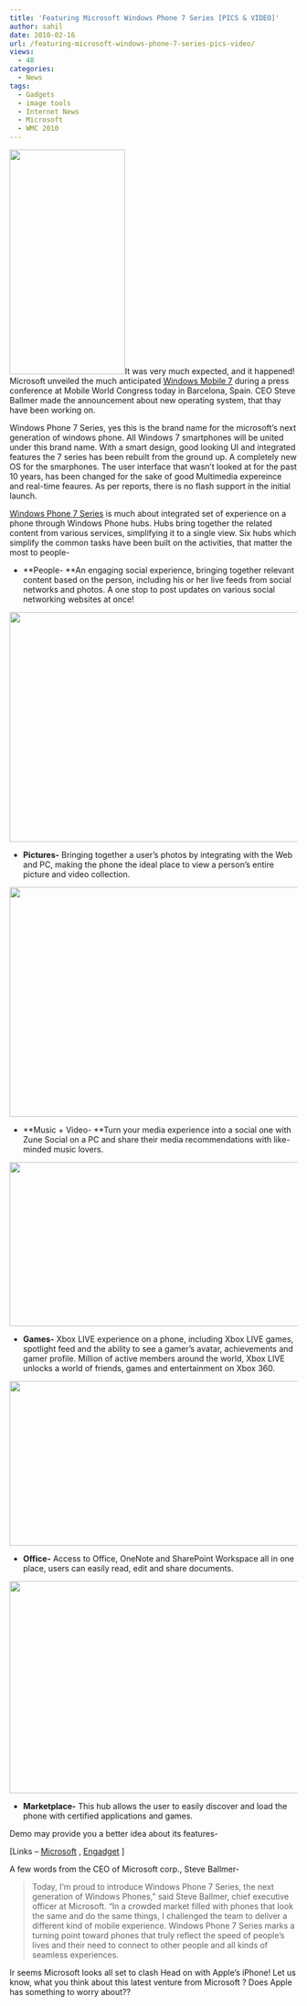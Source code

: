 ```yaml
---
title: 'Featuring Microsoft Windows Phone 7 Series [PICS & VIDEO]'
author: sahil
date: 2010-02-16
url: /featuring-microsoft-windows-phone-7-series-pics-video/
views:
  - 48
categories:
  - News
tags:
  - Gadgets
  - image tools
  - Internet News
  - Microsoft
  - WMC 2010
---
```

<a rel="attachment wp-att-20229" href="http://devilsworkshop.org/?attachment_id=20229"><img class="alignright size-full  wp-image-54476" src="http://cdn.devilsworkshop.org/files/2010/02/winmob.png" alt="" width="202" height="393" /></a>It was very much expected, and it happened! Microsoft unveiled the much anticipated [Windows Mobile 7][1] during a press conference at Mobile World Congress today in Barcelona, Spain. CEO Steve Ballmer made the announcement about new operating system, that thay have been working on.

Windows Phone 7 Series, yes this is the brand name for the microsoft&#8217;s next generation of windows phone. All Windows 7 smartphones will be united under this brand name. With a smart design, good looking UI and integrated features the 7 series has been rebuilt from the ground up. A completely new OS for the smarphones. The user interface that wasn&#8217;t looked at for the past 10 years, has been changed for the sake of good Multimedia expereince and real-time feaures. As per reports, there is no flash support in the initial launch.

<a title="Windows Mobile 7 OS" href="http://devilsworkshop.org/windows-mobile-7-os-set-to-launch-pics-leaked/" target="_blank">Windows Phone 7 Series</a> is much about integrated set of experience on a phone through Windows Phone hubs. Hubs bring together the related content from various services, simplifying it to a single view. Six hubs which simplify the common tasks have been built on the activities, that matter the most to people-

  * **People- **An engaging social experience, bringing together relevant content based on the person, including his or her live feeds from social networks and photos. A one stop to post updates on various social networking websites at once!

<a rel="attachment wp-att-20241" href="http://devilsworkshop.org/featuring-microsoft-windows-phone-7-series-pics-video/winmob1/"><img class="aligncenter size-full wp-image-20241" src="http://cdn.devilsworkshop.org/files/2010/02/winmob1.png" alt="" width="603" height="402" /></a>

  * **Pictures-** Bringing together a user’s photos by integrating with the Web and PC, making the phone the ideal place to view a person’s entire picture and video collection.

<a rel="attachment wp-att-20242" href="http://devilsworkshop.org/featuring-microsoft-windows-phone-7-series-pics-video/winmob2/"><img class="aligncenter size-full wp-image-20242" src="http://cdn.devilsworkshop.org/files/2010/02/winmob2.png" alt="" width="603" height="402" /></a>

  * **Music + Video- **Turn your media experience into a social one with Zune Social on a PC and share their media recommendations with like-minded music lovers.

<a rel="attachment wp-att-20245" href="http://devilsworkshop.org/featuring-microsoft-windows-phone-7-series-pics-video/winmob4/"><img class="aligncenter size-full wp-image-20245" src="http://cdn.devilsworkshop.org/files/2010/02/winmob4.png" alt="" width="603" height="287" /></a><a rel="attachment wp-att-20244" href="http://devilsworkshop.org/featuring-microsoft-windows-phone-7-series-pics-video/winmob3/"></a>

  * **Games-** Xbox LIVE experience on a phone, including Xbox LIVE games, spotlight feed and the ability to see a gamer’s avatar, achievements and gamer profile. Million of active members around the world, Xbox LIVE unlocks a world of friends, games and entertainment on Xbox 360.

<a rel="attachment wp-att-20245" href="http://devilsworkshop.org/featuring-microsoft-windows-phone-7-series-pics-video/winmob4/"></a><a rel="attachment wp-att-20244" href="http://devilsworkshop.org/featuring-microsoft-windows-phone-7-series-pics-video/winmob3/"><img class="aligncenter size-full wp-image-20244" src="http://cdn.devilsworkshop.org/files/2010/02/winmob3.png" alt="" width="603" height="288" /></a>

  * **Office-** Access to Office, OneNote and SharePoint Workspace all in one place, users can easily read, edit and share documents.

<a rel="attachment wp-att-20245" href="http://devilsworkshop.org/featuring-microsoft-windows-phone-7-series-pics-video/winmob4/"></a><a rel="attachment wp-att-20246" href="http://devilsworkshop.org/featuring-microsoft-windows-phone-7-series-pics-video/winmob5/"><img class="aligncenter size-full wp-image-20246" src="http://cdn.devilsworkshop.org/files/2010/02/winmob5.png" alt="" width="603" height="371" /></a>

  * **Marketplace-** This hub allows the user to easily discover and load the phone with certified applications and games.

Demo may provide you a better idea about its features-

[Links &#8211; <a href="http://www.microsoft.com/presspass/press/2010/feb10/02-15MWC10PR.mspx" onclick="_gaq.push(['_trackEvent', 'outbound-article', 'http://www.microsoft.com/presspass/press/2010/feb10/02-15MWC10PR.mspx', 'Microsoft']);" title="press release on Windows Phone Series 7"  target="_blank">Microsoft</a> , <a href="http://www.engadget.com/" onclick="_gaq.push(['_trackEvent', 'outbound-article', 'http://www.engadget.com/', 'Engadget']);" title="Engadget"  target="_blank">Engadget</a> ]

A few words from the CEO of Microsoft corp., Steve Ballmer-

> Today, I’m proud to introduce Windows Phone 7 Series, the next generation of Windows Phones,” said Steve Ballmer, chief executive officer at Microsoft. “In a crowded market filled with phones that look the same and do the same things, I challenged the team to deliver a different kind of mobile experience. Windows Phone 7 Series marks a turning point toward phones that truly reflect the speed of people’s lives and their need to connect to other people and all kinds of seamless experiences.

Ir seems Microsoft looks all set to clash Head on with Apple&#8217;s iPhone! Let us know, what you think about this latest venture from Microsoft ? Does Apple has something to worry about??

 [1]: http://devilsworkshop.org/windows-mobile-7-os-set-to-launch-pics-leaked/ "Leaked Windows Mobile 7 Pics"
